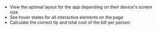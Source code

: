 - View the optimal layout for the app depending on their device's screen size
- See hover states for all interactive elements on the page
- Calculate the correct tip and total cost of the bill per person
